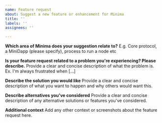 ```yaml
---
name: Feature request
about: Suggest a new feature or enhancement for Minima
title: ''
labels: ''
assignees: ''

---
```


**Which area of Minima does your suggestion relate to?**
E.g. Core protocol, a MiniDapp (please specify), process to run a node etc

**Is your feature request related to a problem you're experiencing? Please describe.**
Provide a clear and concise description of what the problem is. Ex. I'm always frustrated when [...]

**Describe the solution you would like**
Provide a clear and concise description of what you want to happen and why others would want this.

**Describe alternatives you've considered**
Provide a clear and concise description of any alternative solutions or features you've considered.

**Additional context**
Add any other context or screenshots about the feature request here.

